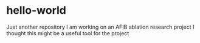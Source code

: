 # hello-world
Just another repository
I am working on an AFIB ablation research project
I thought this might be a useful tool for the project
